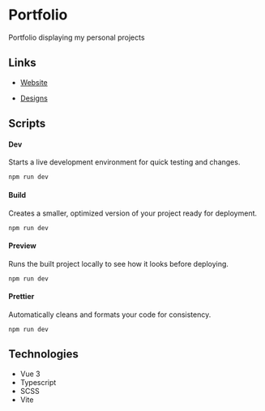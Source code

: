 # Portfolio

Portfolio displaying my personal projects

## Links

- [Website](https://alexlong.dev)

- [Designs](https://www.figma.com/file/rCsu4x8so3S533IAd24a6O/Portfolio?type=design&node-id=233%3A2&mode=design&t=Tyb9sKlB8g7J7sji-1)

## Scripts

#### Dev

Starts a live development environment for quick testing and changes.

```
npm run dev
```

#### Build

Creates a smaller, optimized version of your project ready for deployment.

```
npm run dev
```

#### Preview

Runs the built project locally to see how it looks before deploying.

```
npm run dev
```

#### Prettier

Automatically cleans and formats your code for consistency.

```
npm run dev
```

## Technologies

- Vue 3
- Typescript
- SCSS
- Vite
